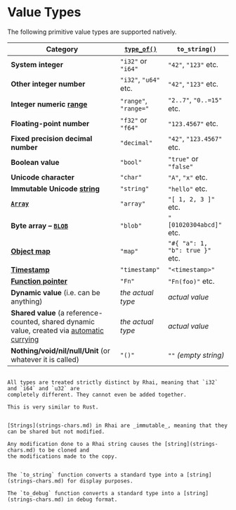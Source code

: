 Value Types
===========

The following primitive value types are supported natively.

| Category                                                                                                     | [`type_of()`](type-of.md) | `to_string()`                   |
| ------------------------------------------------------------------------------------------------------------ | ------------------------- | ------------------------------- |
| **System integer**                                                                                           | `"i32"` or `"i64"`        | `"42"`, `"123"` etc.            |
| **Other integer number**                                                                                     | `"i32"`, `"u64"` etc.     | `"42"`, `"123"` etc.            |
| **Integer numeric [range](ranges.md)**                                                                       | `"range"`, `"range="`     | `"2..7"`, `"0..=15"` etc.       |
| **Floating-point number**                                                                                    | `"f32"` or `"f64"`        | `"123.4567"` etc.               |
| **Fixed precision decimal number**                                                                           | `"decimal"`               | `"42"`, `"123.4567"` etc.       |
| **Boolean value**                                                                                            | `"bool"`                  | `"true"` or `"false"`           |
| **Unicode character**                                                                                        | `"char"`                  | `"A"`, `"x"` etc.               |
| **Immutable Unicode [string](strings-chars.md)**                                                             | `"string"`                | `"hello"` etc.                  |
| **[`Array`](arrays.md)**                                                                                     | `"array"`                 | `"[ 1, 2, 3 ]"` etc.            |
| **Byte array &ndash; [`BLOB`](blobs.md)**                                                                    | `"blob"`                  | `"[01020304abcd]"` etc.         |
| **[Object map](object-maps.md)**                                                                             | `"map"`                   | `"#{ "a": 1, "b": true }"` etc. |
| **[Timestamp](timestamps.md)**                                                                               | `"timestamp"`             | `"<timestamp>"`                 |
| **[Function pointer](fn-ptr.md)**                                                                            | `"Fn"`                    | `"Fn(foo)"` etc.                |
| **Dynamic value** (i.e. can be anything)                                                                     | _the actual type_         | _actual value_                  |
| **Shared value** (a reference-counted, shared dynamic value, created via [automatic currying](fn-closure.md) | _the actual type_         | _actual value_                  |
| **Nothing/void/nil/null/Unit** (or whatever it is called)                                                    | `"()"`                    | `""` _(empty string)_           |


```admonish warning.small "All types are distinct"

All types are treated strictly distinct by Rhai, meaning that `i32` and `i64` and `u32` are
completely different. They cannot even be added together.

This is very similar to Rust.
```

```admonish info.small "Strings"

[Strings](strings-chars.md) in Rhai are _immutable_, meaning that they can be shared but not modified.

Any modification done to a Rhai string causes the [string](strings-chars.md) to be cloned and
the modifications made to the copy.
```

```admonish tip.small "Tip: Convert to string"

The `to_string` function converts a standard type into a [string](strings-chars.md) for display purposes.

The `to_debug` function converts a standard type into a [string](strings-chars.md) in debug format.
```
